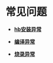 # 常见问题



- **[hb安装异常](quickstart-standard-faq-hb.md)**

- **[编译异常](quickstart-standard-faq-compose.md)**

- **[烧录异常](quickstart-standard-faq-burning.md)**